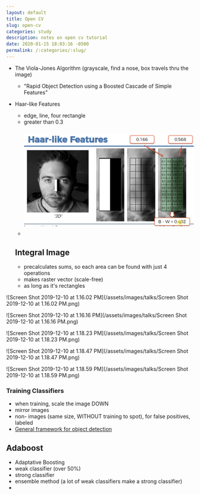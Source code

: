 ```yaml
---
layout: default
title: Open CV
slug: open-cv
categories: study
description: notes on open cv tutorial
date: 2020-01-15 18:03:16 -0500
permalink: /:categories/:slug/
---
```



- The Viola-Jones Algorithm (grayscale, find a nose, box travels thru the image)

  - "Rapid Object Detection using a Boosted Cascade of Simple Features"

- Haar-like Features

  - edge, line, four rectangle
  - greater than 0.3
  - <img src="/assets/images/talks/Screen Shot 2019-12-10 at 10.38.31 AM.png" alt="Screen Shot 2019-12-10 at 10.38.31 AM" style="zoom:50%; padding: 50px 0" />

  ## Integral Image

  - precalculates sums, so each area can be found with just 4 operations
  - makes raster vector (scale-free)
  - as long as it's rectangles

![Screen Shot 2019-12-10 at 1.16.02 PM](/assets/images/talks/Screen Shot 2019-12-10 at 1.16.02 PM.png)

![Screen Shot 2019-12-10 at 1.16.16 PM](/assets/images/talks/Screen Shot 2019-12-10 at 1.16.16 PM.png)

![Screen Shot 2019-12-10 at 1.18.23 PM](/assets/images/talks/Screen Shot 2019-12-10 at 1.18.23 PM.png)

![Screen Shot 2019-12-10 at 1.18.47 PM](/assets/images/talks/Screen Shot 2019-12-10 at 1.18.47 PM.png)

![Screen Shot 2019-12-10 at 1.18.59 PM](/assets/images/talks/Screen Shot 2019-12-10 at 1.18.59 PM.png)

### Training Classifiers

- when training, scale the image DOWN
- mirror images
- non- images (same size, WITHOUT training to spot), for false positives, labeled
- [General framework for object detection](https://www.researchgate.net/publication/3766402_General_framework_for_object_detection)

## Adaboost

- Adaptative Boosting
- weak classifier (over 50%)
- strong classifier
- ensemble method (a lot of weak classifiers make a strong classifier)
- 